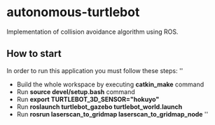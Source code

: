 # autonomous-turtlebot
Implementation of collision avoidance algorithm using ROS.

## How to start

In order to run this application you must follow these steps:
''
* Build the whole workspace by executing **catkin_make** command
* Run **source devel/setup.bash** command
* Run **export TURTLEBOT_3D_SENSOR="hokuyo"**
* Run **roslaunch turtlebot_gazebo turtlebot_world.launch**
* Run **rosrun laserscan_to_gridmap laserscan_to_gridmap_node**
''
